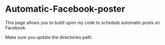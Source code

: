 # Automatic-Facebook-poster
This page allows you to build upon my code to schedule automatic posts on Facebook

Make sure you update the directories path.
